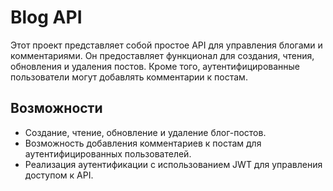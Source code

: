 # Blog API

Этот проект представляет собой простое API для управления блогами и комментариями. Он предоставляет функционал для создания, чтения, обновления и удаления постов. Кроме того, аутентифицированные пользователи могут добавлять комментарии к постам.

## Возможности

- Создание, чтение, обновление и удаление блог-постов.
- Возможность добавления комментариев к постам для аутентифицированных пользователей.
- Реализация аутентификации с использованием JWT для управления доступом к API.
